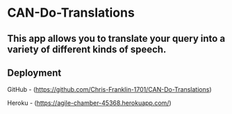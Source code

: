 # CAN-Do-Translations
## This app allows you to translate your query into a variety of different kinds of speech. 


## Deployment

GitHub - (https://github.com/Chris-Franklin-1701/CAN-Do-Translations)

Heroku - (https://agile-chamber-45368.herokuapp.com/)
